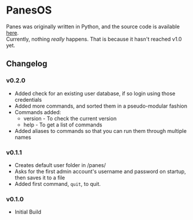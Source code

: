 # PanesOS
Panes was originally written in Python, and the source code is available [here](https://github.com/kaubu/panesos).  
Currently, nothing *really* happens. That is because it hasn't reached v1.0 yet.

## Changelog
### v0.2.0
* Added check for an existing user database, if so login using those credentials
* Added more commands, and sorted them in a pseudo-modular fashion
* Commands added:
    - version - To check the current version
    - help - To get a list of commands
* Added aliases to commands so that you can run them through multiple names
### v0.1.1
* Creates default user folder in /panes/
* Asks for the first admin account's username and password on startup, then saves it to a file
* Added first command, `quit`, to quit.
### v0.1.0
* Initial Build
